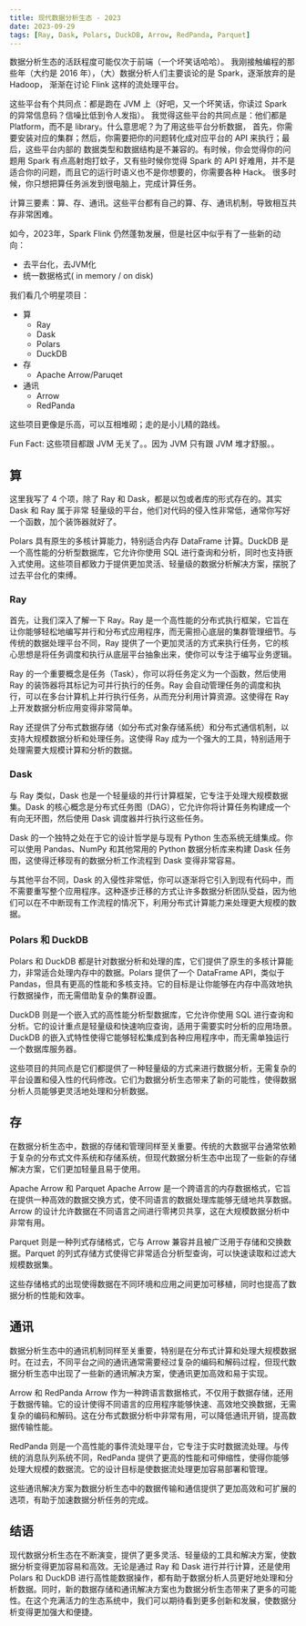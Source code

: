 ```yaml
---
title: 现代数据分析生态 - 2023
date: 2023-09-29
tags: [Ray, Dask, Polars, DuckDB, Arrow, RedPanda, Parquet]
---
```


数据分析生态的活跃程度可能仅次于前端（一个坏笑话哈哈）。
我刚接触编程的那些年（大约是 2016 年），（大）数据分析人们主要谈论的是 Spark，逐渐放弃的是 Hadoop，
渐渐在讨论 Flink 这样的流处理平台。

这些平台有个共同点：都是跑在 JVM 上（好吧，又一个坏笑话，你读过 Spark 的异常信息码？信噪比低到令人发指）。
我觉得这些平台的共同点是：他们都是 Platform，而不是 library。什么意思呢？为了用这些平台分析数据，
首先，你需要安装对应的集群；然后，你需要把你的问题转化成对应平台的 API 来执行；最后，这些平台内部的
数据类型和数据结构是不兼容的。有时候，你会觉得你的问题用 Spark 有点高射炮打蚊子，又有些时候你觉得
Spark 的 API 好难用，并不是适合你的问题，而且它的运行时语义也不是你想要的，你需要各种 Hack。
很多时候，你只想把算任务派发到很电脑上，完成计算任务。

计算三要素：算、存、通讯。这些平台都有自己的算、存、通讯机制，导致相互共存非常困难。

如今，2023年，Spark Flink 仍然蓬勃发展，但是社区中似乎有了一些新的动向：

- 去平台化，去JVM化
- 统一数据格式( in memory / on disk)

我们看几个明星项目：

- 算
    - Ray
    - Dask
    - Polars
    - DuckDB
- 存
    - Apache Arrow/Paruqet
- 通讯
    - Arrow
    - RedPanda

这些项目更像是乐高，可以互相堆砌；走的是小儿精的路线。

Fun Fact: 这些项目都跟 JVM 无关了。。因为 JVM 只有跟 JVM 堆才舒服。。

## 算

这里我写了 4 个项，除了 Ray 和 Dask，都是以包或者库的形式存在的。其实 Dask 和 Ray 属于非常
轻量级的平台，他们对代码的侵入性非常低，通常你写好一个函数，加个装饰器就好了。

Polars 具有原生的多核计算能力，特别适合内存 DataFrame 计算。DuckDB 是一个高性能的分析型数据库，它允许你使用 SQL 进行查询和分析，同时也支持嵌入式使用。这些项目都致力于提供更加灵活、轻量级的数据分析解决方案，摆脱了过去平台化的束缚。

### Ray

首先，让我们深入了解一下 Ray。Ray 是一个高性能的分布式执行框架，它旨在让你能够轻松地编写并行和分布式应用程序，而无需担心底层的集群管理细节。与传统的数据处理平台不同，Ray 提供了一个更加灵活的方式来执行任务，它的核心思想是将任务调度和执行从底层平台抽象出来，使你可以专注于编写业务逻辑。

Ray 的一个重要概念是任务（Task），你可以将任务定义为一个函数，然后使用 Ray 的装饰器将其标记为可并行执行的任务。Ray 会自动管理任务的调度和执行，可以在多台计算机上并行执行任务，从而充分利用计算资源。这使得在 Ray 上开发数据分析应用变得非常简单。

Ray 还提供了分布式数据存储（如分布式对象存储系统）和分布式通信机制，以支持大规模数据分析和处理任务。这使得 Ray 成为一个强大的工具，特别适用于处理需要大规模计算和分析的数据。

### Dask

与 Ray 类似，Dask 也是一个轻量级的并行计算框架，它专注于处理大规模数据集。Dask 的核心概念是分布式任务图（DAG），它允许你将计算任务构建成一个有向无环图，然后使用 Dask 调度器并行执行这些任务。

Dask 的一个独特之处在于它的设计哲学是与现有 Python 生态系统无缝集成。你可以使用 Pandas、NumPy 和其他常用的 Python 数据分析库来构建 Dask 任务图，这使得迁移现有的数据分析工作流程到 Dask 变得非常容易。

与其他平台不同，Dask 的入侵性非常低，你可以逐渐将它引入到现有代码中，而不需要重写整个应用程序。这种逐步迁移的方式让许多数据分析团队受益，因为他们可以在不中断现有工作流程的情况下，利用分布式计算能力来处理更大规模的数据。

### Polars 和 DuckDB

Polars 和 DuckDB 都是针对数据分析和处理的库，它们提供了原生的多核计算能力，非常适合处理内存中的数据。Polars 提供了一个 DataFrame API，类似于 Pandas，但具有更高的性能和多核支持。它的目标是让你能够在内存中高效地执行数据操作，而无需借助复杂的集群设置。

DuckDB 则是一个嵌入式的高性能分析型数据库，它允许你使用 SQL 进行查询和分析。它的设计重点是轻量级和快速响应查询，适用于需要实时分析的应用场景。DuckDB 的嵌入式特性使得它能够轻松集成到各种应用程序中，而无需单独运行一个数据库服务器。

这些项目的共同点是它们都提供了一种轻量级的方式来进行数据分析，无需复杂的平台设置和侵入性的代码修改。它们为数据分析生态带来了新的可能性，使得数据分析人员能够更灵活地处理和分析数据。

## 存

在数据分析生态中，数据的存储和管理同样至关重要。传统的大数据平台通常依赖于复杂的分布式文件系统和存储系统，但现代数据分析生态中出现了一些新的存储解决方案，它们更加轻量且易于使用。

Apache Arrow 和 Parquet
Apache Arrow 是一个跨语言的内存数据格式，它旨在提供一种高效的数据交换方式，使不同语言的数据处理库能够无缝地共享数据。Arrow 的设计允许数据在不同语言之间进行零拷贝共享，这在大规模数据分析中非常有用。

Parquet 则是一种列式存储格式，它与 Arrow 兼容并且被广泛用于存储和交换数据。Parquet 的列式存储方式使得它非常适合分析型查询，可以快速读取和过滤大规模数据集。

这些存储格式的出现使得数据在不同环境和应用之间更加可移植，同时也提高了数据分析的性能和效率。

## 通讯

数据分析生态中的通讯机制同样至关重要，特别是在分布式计算和处理大规模数据时。在过去，不同平台之间的通讯通常需要经过复杂的编码和解码过程，但现代数据分析生态中出现了一些新的通讯解决方案，使通讯更加高效和易于实现。

Arrow 和 RedPanda
Arrow 作为一种跨语言数据格式，不仅用于数据存储，还用于数据传输。它的设计使得不同语言的应用程序能够快速、高效地交换数据，无需复杂的编码和解码。这在分布式数据分析中非常有用，可以降低通讯开销，提高数据传输性能。

RedPanda 则是一个高性能的事件流处理平台，它专注于实时数据流处理。与传统的消息队列系统不同，RedPanda 提供了更高的性能和可伸缩性，使得你能够处理大规模的数据流。它的设计目标是使数据流处理更加容易部署和管理。

这些通讯解决方案为数据分析生态中的数据传输和通信提供了更加高效和可扩展的选项，有助于加速数据分析任务的完成。

## 结语

现代数据分析生态在不断演变，提供了更多灵活、轻量级的工具和解决方案，使数据分析变得更加容易和高效。无论是通过 Ray 和 Dask 进行并行计算，还是使用 Polars 和 DuckDB 进行高性能数据操作，都有助于数据分析人员更好地处理和分析数据。同时，新的数据存储和通讯解决方案也为数据分析生态带来了更多的可能性。在这个充满活力的生态系统中，我们可以期待看到更多创新和发展，使数据分析变得更加强大和便捷。
